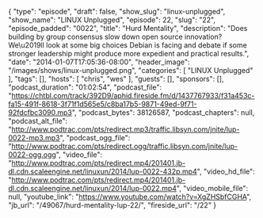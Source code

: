 {
  "type": "episode",
  "draft": false,
  "show_slug": "linux-unplugged",
  "show_name": "LINUX Unplugged",
  "episode": 22,
  "slug": "22",
  "episode_padded": "0022",
  "title": "Hurd Mentality",
  "description": "Does building by group consensus slow down open source innovation? We\u2019ll look at some big choices Debian is facing and debate if some stronger leadership might produce more expedient and practical results.",
  "date": "2014-01-07T17:05:36-08:00",
  "header_image": "/images/shows/linux-unplugged.png",
  "categories": [
    "LINUX Unplugged"
  ],
  "tags": [],
  "hosts": [
    "chris",
    "wes"
  ],
  "guests": [],
  "sponsors": [],
  "podcast_duration": "01:02:54",
  "podcast_file": "https://chtbl.com/track/392D9/aphid.fireside.fm/d/1437767933/f31a453c-fa15-491f-8618-3f71f1d565e5/c8ba17b5-9871-49ed-9f71-92fdcfbc3090.mp3",
  "podcast_bytes": 38126587,
  "podcast_chapters": null,
  "podcast_alt_file": "http://www.podtrac.com/pts/redirect.mp3/traffic.libsyn.com/jnite/lup-0022-mp3.mp3",
  "podcast_ogg_file": "http://www.podtrac.com/pts/redirect.ogg/traffic.libsyn.com/jnite/lup-0022-ogg.ogg",
  "video_file": "http://www.podtrac.com/pts/redirect.mp4/201401.jb-dl.cdn.scaleengine.net/linuxun/2014/lup-0022-432p.mp4",
  "video_hd_file": "http://www.podtrac.com/pts/redirect.mp4/201401.jb-dl.cdn.scaleengine.net/linuxun/2014/lup-0022.mp4",
  "video_mobile_file": null,
  "youtube_link": "https://www.youtube.com/watch?v=XgZHSbfCGHA",
  "jb_url": "/49067/hurd-mentality-lup-22/",
  "fireside_url": "/22"
}

